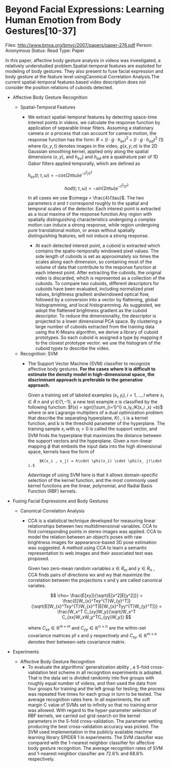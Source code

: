 # Beyond Facial Expressions: Learning Human Emotion from Body Gestures[10-37]

Files: http://www.bmva.org/bmvc/2007/papers/paper-276.pdf
Person: Anonymous
Status: Read
Type: Paper

In this paper, affective body gesture analysis in videos was investigated, a relatively understudied problem.Spatial-temporal features are exploited for modeling of body gestures. They also present to fuse facial expression and body gesture at the feature level usingCanonical Correlation Analysis.The current spatial-temporal features based video description does not consider the position relations of cuboids detected.

- Affective Body Gesture Recognition
    - Spatial-Temporal Features
        - We extract spatial-temporal features by detecting space-time interest points in videos. we calculate the response function by application of separable linear filters. Assuming a stationary camera or a process that can account for camera motion, the response function has the form:
        $R = (I \cdot g \cdot h_{ev})^2 + (I \cdot g\cdot h_{od})^2$                                                            (1)
        where $I(x,y,t)$ denotes images in the video, $g(x, y;\sigma)$ is the 2D Gaussian smoothing
        kernel, applied only along the spatial dimensions $(x, y)$, and $h_{ev}$} and $h_{od}$ are a quadrature pair of 1D Gabor filters applied temporally, which are defined as
            
            $h_{ev}(t; τ,ω) = −cos(2πtω)e^{−t^ 2/τ ^2}$
            
            $$
            hod(t; τ,ω)=  −sin(2πt\omega)e^{−t^2/τ^2}
            $$
            
            In all cases we use $\omega = \frac{4}{\tau}$. The two parameters $\sigma$ and $\tau$ correspond roughly to the spatial and temporal scales of the detector. Each interest point is extracted as a local maxima of the response function.Any region with spatially distinguishing characteristics undergoing a complex motion can induce a strong response, while region undergoing pure translational motion, or areas without spatially distinguishing features, will not induce a strong response.
            
            - At each detected interest point, a cuboid is extracted which contains the spatio-temporally windowed pixel values. The side length of cuboids is set as approximately six times the scales along each dimension, so containing most of the volume of data that contribute to the response function at each interest point. After extracting the cuboids, the original video is discarded, which is represented as a collection of the cuboids. To compare two cuboids, different descriptors for cuboids have been evaluated, including normalized pixel values, brightness gradient andwindowed optical flow, followed by a conversion into a vector by flattening, global histogramming, and local histogramming. As suggested, we adopt the flattened brightness gradient as the cuboid descriptor. To reduce the dimensionality, the descriptor is projected to a lower dimensional PCA space. By clustering a large number of cuboids extracted from the training data using the K-Means algorithm, we derive a library of cuboid prototypes. So each cuboid is assigned a type by mapping it to the closest prototype vector. we use the histogram of the cuboid types to describe the video.
    - Recognition: SVM
        - The Support Vector Machine (SVM) classifier to recognize affective body gestures.  **For
        the cases where it is difficult to estimate the density model in high-dimensional space, the discriminant approach is preferable to the generative approach.**
            
            Given a training set of labeled examples ${(x_i, y_i),i = 1,...,l}$ where $x_i \in R$ n and yi ∈{1,−1}, a new test example x is classified by the following function:
            $f(x) = sgn({\sum_{i=1}^l} α_iy_iK(x_i ,x) +b)$ 
            where αi are Lagrange multipliers of a dual optimization problem that describe the separating hyperplane, $K(·,·)$ is a kernel function, and b is the threshold parameter of the hyperplane. The training sample $x_i$ with $α_i > 0$ is called the support vector, and SVM finds the hyperplane that maximizes the distance between the support vectors and the hyperplane. Given a non-linear mapping $\phi$ that embeds the input data into the high dimensional space, kernels have the form of 
            
                   $K(x_i , x_j) = h\cdot \phi(x_i) \cdot \phi(x_ j)\cdot i.$ 
            Adavntage of using SVM here is that it allows domain-specific selection of the kernel function, and the most commonly used kernel functions are the linear, polynomial, and Radial Basis Function (RBF) kernels.
            
- Fusing Facial Expressions and Body Gestures
    - Canonical Correlation Analysis
        - CCA is a statistical technique developed for measuring linear relationships between
        two multidimensional variables.  CCA to find corresponding points in stereo images was applied. CCA to model the relation between an object’s poses with raw brightness images for appearance-based 3D pose estimation was suggested. A method using CCA to learn a semantic representation to web images and their associated text was proposed.
            
            Given two zero-mean random variables  $x \in R_m$  and $y \in R_n$  , CCA finds pairs of directions wx and wy that maximize the correlation between the projections x and y are called canonical variates.
            
            $$
            \rho= \frac{E[xy]}{\sqrt{E[x^2]E[y^2]}} = \frac{E[W_{x}^Txy^{T}W_{y}^T]}{\sqrt{E[W_{x}^Txy^{T}W_{x}^T]E[W_{x}^Tyy^{T}W_{y}^T]}} = \frac{W_x^T C_{xy}W_y}{\sqrt{W_x^T C_{xx}W_xW_y^TC_{yy}W_y}}
            $$
            
            where $C_{xx} \in \mathbb{R}^{m \times m}$ and $C_{yy} \in \mathbb{R^{n \times n}}$ are the within-set covariance matrices pf x and y respectively and $C_{xy} \in \mathbb{R}^{m \times  n}$ denotes their between-sets covariance matrix. 
            
- Experiments
    - Affective Body Gesture Recognition
        - To evaluate the algorithms’ generalization ability , a 5-fold cross-validation
        test scheme in all recognition experiments is adopted. That is the data set is divided randomly into five groups with roughly equal number of videos, and then used the data from four groups for training and the left group for testing; the process was repeated five times for each group in turn to be tested. The average recognition rates here. In all experiments, the soft margin C value of SVMs set to infinity so that no training error was allowed. With regard to the hyper-parameter selection of RBF kernels, we carried out grid-search on the kernel parameters in the 5-fold cross-validation. The parameter setting producing the best cross-validation accuracy was picked. The SVM used implementation in the publicly available machine learning library SPIDER 1 in  experiments. The SVM classifier was compared with the 1-nearest neighbor classifier for affective body gesture recognition. The average recognition rates of SVM and 1-nearest neighbor classifier are 72.6% and 68.6% respectively.